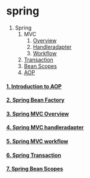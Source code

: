 # spring


1. Spring
    1. MVC
        1. [Overview](https://gist.github.com/PiyushMittl/de3547afaccd985dbdeb6848c29d6e1b)
        2. [Handleradapter](https://gist.github.com/PiyushMittl/319e81931fa4c661824831531a69ce2c)
        3. [Workflow](https://gist.github.com/PiyushMittl/02efa5f0c9895e5394f9010b17a17bc1)
    2. [Transaction](https://gist.github.com/PiyushMittl/396d6d62f984f7e620a86d7bf17c6214)
    3. [Bean Scopes](https://gist.github.com/PiyushMittl/0dd66b487ea5ca8714af21c06ae92261)
    4. [AOP](https://gist.github.com/PiyushMittl/2c0887a3c9a46ccca9576261a7f0df01)

#### [1. Introduction to AOP](https://gist.github.com/PiyushMittl/2c0887a3c9a46ccca9576261a7f0df01)

#### [2. Spring Bean Factory](https://gist.github.com/PiyushMittl/559607a3683b8bbbba81afbc87c874dd)

#### [3. Spring MVC Overview](https://gist.github.com/PiyushMittl/de3547afaccd985dbdeb6848c29d6e1b)

#### [4. Spring MVC handleradapter](https://gist.github.com/PiyushMittl/319e81931fa4c661824831531a69ce2c)

#### [5. Spring MVC workflow](https://gist.github.com/PiyushMittl/02efa5f0c9895e5394f9010b17a17bc1)

#### [6. Spring Transaction](https://gist.github.com/PiyushMittl/396d6d62f984f7e620a86d7bf17c6214)

#### [7. Spring Bean Scopes](https://gist.github.com/PiyushMittl/0dd66b487ea5ca8714af21c06ae92261)

